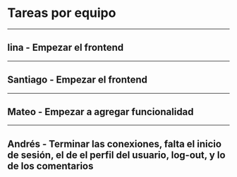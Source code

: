 # Tareas por equipo

----
lina - Empezar el frontend
----
----
Santiago - Empezar el frontend
----
----
Mateo - Empezar a agregar funcionalidad
----
----
Andrés - Terminar las conexiones, falta el inicio de sesión, el de el perfil del usuario, log-out, y lo de los comentarios
----